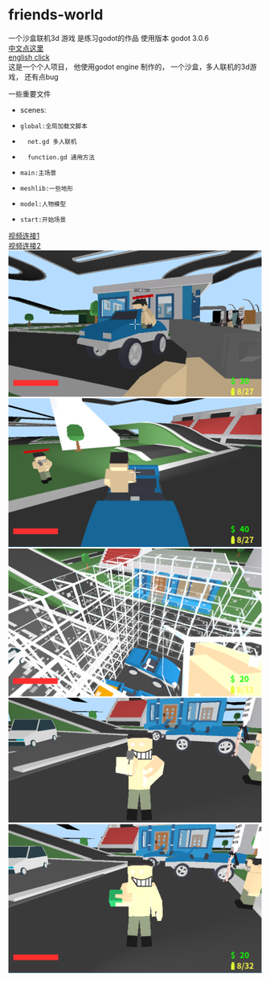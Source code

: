 # friends-world
一个沙盒联机3d 游戏 是练习godot的作品
使用版本 godot 3.0.6  
[中文点这里](/readme_zh.md)  
[english click](/README.md)   
这是一个个人项目， 
他使用godot engine 制作的， 
一个沙盒，多人联机的3d游戏， 
还有点bug  


一些重要文件
*   scenes:
*     global:全局加载文脚本
*       net.gd 多人联机
*       function.gd 通用方法
- 	  main:主场景
- 	  meshlib:一些地形
- 	  model:人物模型
- 	  start:开始场景
  
[视频连接1](https://www.bilibili.com/video/av52392953)  
[视频连接2](https://www.bilibili.com/video/av52392953/?p=2)  
![alt](/img1.png)
![alt](/img2.png)
![alt](/img3.png)
![alt](/img4.png)
![alt](/img5.png)
